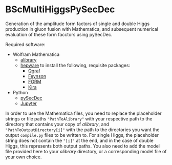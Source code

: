 # BScMultiHiggsPySecDec
Generation of the amplitude form factors of single and double Higgs production in gluon fusion with Mathematica, and subsequent numerical evaluation of these form facctors using pySecDec.

Required software:
- Wolfram Mathematica
  * [alibrary](https://github.com/magv/alibrary)
  * [hepware](https://github.com/magv/hepware) to install the following, requisite packages:
    * [Qgraf](http://cfif.ist.utl.pt/~paulo/qgraf.html)
    * [Feynson](https://github.com/magv/feynson)
    * [FORM](https://github.com/vermaseren/form)
    * [Kira](https://gitlab.com/kira-pyred/kira)
- Python
  * [pySecDec](https://secdec.readthedocs.io/en/stable/)
  * [Jupyter](https://jupyter.org/)

In order to use the Mathematica files, you need to replace the placeholder strings or file paths `"PathToAlibrary"` with your respective path to the directory that contains your copy of _alibrary_, and `"PathToOutputDirectory[i]"` with the path to the directories you want the output `compile.py` files to be written to. For single Higgs, the placeholder string does not contain the `"[i]"` at the end, and in the case of double Higgs, this represents both output paths.
You also need to add the model file provided here to your _alibrary_ directory, or a corresponding model file of your own choice.
